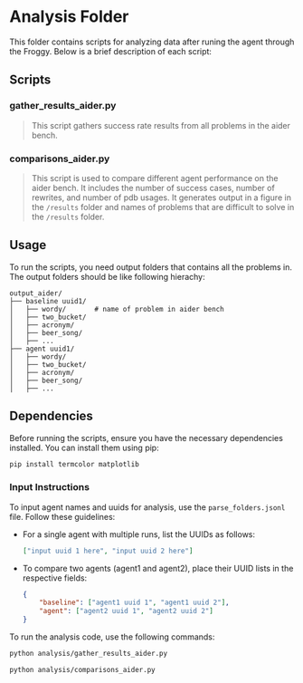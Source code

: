 # Analysis Folder

This folder contains scripts for analyzing data after runing the agent through the Froggy. Below is a brief description of each script:

## Scripts

### gather_results_aider.py
> This script gathers success rate results from all problems in the aider bench.

### comparisons_aider.py
> This script is used to compare different agent performance on the aider bench. It includes the number of success cases, number of rewrites, and number of pdb usages. It generates output in a figure in the `/results` folder and names of problems that are difficult to solve in the `/results` folder.

## Usage

To run the scripts, you need output folders that contains all the problems in.
The output folders should be like following hierachy:
```
output_aider/
├── baseline uuid1/
│   ├── wordy/       # name of problem in aider bench
│   ├── two_bucket/
│   ├── acronym/
│   ├── beer_song/
│   ├── ... 
├── agent uuid1/
│   ├── wordy/
│   ├── two_bucket/
│   ├── acronym/
│   ├── beer_song/
│   ├── ... 
```

## Dependencies

Before running the scripts, ensure you have the necessary dependencies installed. You can install them using pip:

```bash
pip install termcolor matplotlib
```

### Input Instructions

To input agent names and uuids for analysis, use the `parse_folders.jsonl` file. Follow these guidelines:

- For a single agent with multiple runs, list the UUIDs as follows:
    ```json
    ["input uuid 1 here", "input uuid 2 here"]
    ```

- To compare two agents (agent1 and agent2), place their UUID lists in the respective fields:
    ```json
    {
        "baseline": ["agent1 uuid 1", "agent1 uuid 2"],
        "agent": ["agent2 uuid 1", "agent2 uuid 2"]
    }
    ```

To run the analysis code, use the following commands:

```bash
python analysis/gather_results_aider.py
```

```bash
python analysis/comparisons_aider.py
```
